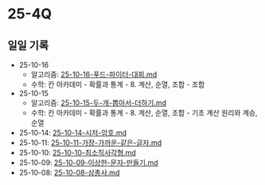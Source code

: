 # 25-4Q

## 일일 기록

- 25-10-16
  - 알고리즘: [25-10-16-푸드-파이터-대회.md](/algorithm/programmers/25-4Q/25-10-16-푸드-파이터-대회.md)
  - 수학: 칸 아카데미 - 확률과 통계 - 8. 계산, 순열, 조합 - 조합
- 25-10-15
  - 알고리즘: [25-10-15-두-개-뽑아서-더하기.md](/algorithm/programmers/25-4Q/25-10-15-두-개-뽑아서-더하기.md)
  - 수학: 칸 아카데미 - 확률과 통계 - 8. 계산, 순열, 조합 - 기초 계산 원리와 계승, 순열
- 25-10-14: [25-10-14-시저-암호.md](/algorithm/programmers/25-4Q/25-10-14-시저-암호.md)
- 25-10-11: [25-10-11-가장-가까운-같은-글자.md](/algorithm/programmers/25-4Q/25-10-11-가장-가까운-같은-글자.md)
- 25-10-10: [25-10-10-최소직사각형.md](/algorithm/programmers/25-4Q/25-10-10-최소직사각형.md)
- 25-10-09: [25-10-09-이상한-문자-만들기.md](/algorithm/programmers/25-4Q/25-10-09-이상한-문자-만들기.md)
- 25-10-08: [25-10-08-삼총사.md](/algorithm/programmers/25-4Q/25-10-08-삼총사.md)
